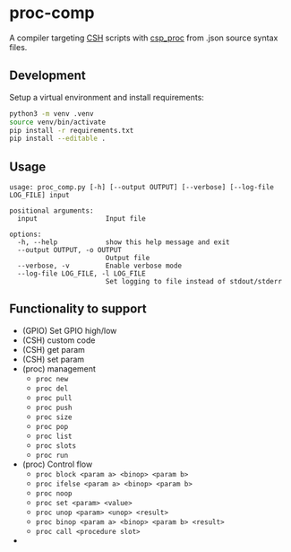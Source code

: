 # proc-comp

A compiler targeting [CSH](https://github.com/spaceinventor/csh) scripts with [csp_proc](https://github.com/discosat/csp_proc/) from .json source syntax files.


## Development

Setup a virtual environment and install requirements:

```bash
python3 -m venv .venv
source venv/bin/activate
pip install -r requirements.txt
pip install --editable .
```

## Usage
```
usage: proc_comp.py [-h] [--output OUTPUT] [--verbose] [--log-file LOG_FILE] input

positional arguments:
  input                 Input file

options:
  -h, --help            show this help message and exit
  --output OUTPUT, -o OUTPUT
                        Output file
  --verbose, -v         Enable verbose mode
  --log-file LOG_FILE, -l LOG_FILE
                        Set logging to file instead of stdout/stderr
```


## Functionality to support
- (GPIO) Set GPIO high/low
- (CSH) custom code
- (CSH) get param
- (CSH) set param
- (proc) management
  - `proc new`
  - `proc del`
  - `proc pull`
  - `proc push`
  - `proc size`
  - `proc pop`
  - `proc list`
  - `proc slots`
  - `proc run`
- (proc) Control flow
  - `proc block <param a> <binop> <param b>`
  - `proc ifelse <param a> <binop> <param b>`
  - `proc noop`
  - `proc set <param> <value>`
  - `proc unop <param> <unop> <result>`
  - `proc binop <param a> <binop> <param b> <result>`
  - `proc call <procedure slot>`
- 